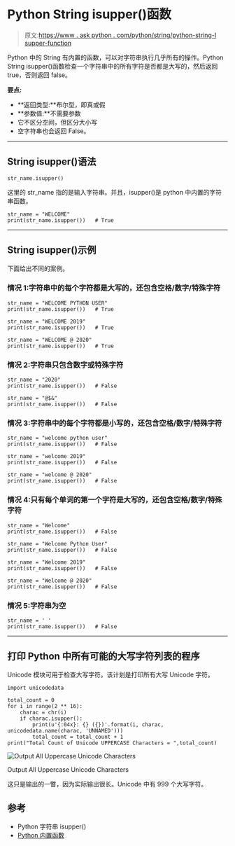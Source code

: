 # Python String isupper()函数

> 原文:[https://www . ask python . com/python/string/python-string-I supper-function](https://www.askpython.com/python/string/python-string-isupper-function)

Python 中的 String 有内置的函数，可以对字符串执行几乎所有的操作。Python String isupper()函数检查一个字符串中的所有字符是否都是大写的，然后返回 true，否则返回 false。

**要点:**

*   **返回类型:**布尔型，即真或假
*   **参数值:**不需要参数
*   它不区分空间，但区分大小写
*   空字符串也会返回 False。

* * *

## String isupper()语法

```
str_name.isupper()

```

这里的 str_name 指的是输入字符串。并且，isupper()是 python 中内置的字符串函数。

```
str_name = "WELCOME"
print(str_name.isupper())   # True

```

* * *

## String isupper()示例

下面给出不同的案例。

### 情况 1:字符串中的每个字符都是大写的，还包含空格/数字/特殊字符

```
str_name = "WELCOME PYTHON USER"
print(str_name.isupper())   # True

str_name = "WELCOME 2019"
print(str_name.isupper())   # True

str_name = "WELCOME @ 2020"
print(str_name.isupper())   # True

```

### 情况 2:字符串只包含数字或特殊字符

```
str_name = "2020"
print(str_name.isupper())   # False

str_name = "@$&"
print(str_name.isupper())   # False

```

### 情况 3:字符串中的每个字符都是小写的，还包含空格/数字/特殊字符

```
str_name = "welcome python user"
print(str_name.isupper())   # False

str_name = "welcome 2019"
print(str_name.isupper())   # False

str_name = "welcome @ 2020"
print(str_name.isupper())   # False

```

### 情况 4:只有每个单词的第一个字符是大写的，还包含空格/数字/特殊字符

```
str_name = "Welcome"
print(str_name.isupper())   # False

str_name = "Welcome Python User"
print(str_name.isupper())   # False

str_name = "Welcome 2019"
print(str_name.isupper())   # False

str_name = "Welcome @ 2020"
print(str_name.isupper())   # False

```

### 情况 5:字符串为空

```
str_name = ' '
print(str_name.isupper())   # False

```

* * *

## 打印 Python 中所有可能的大写字符列表的程序

Unicode 模块可用于检查大写字符。该计划是打印所有大写 Unicode 字符。

```
import unicodedata

total_count = 0
for i in range(2 ** 16):
    charac = chr(i)
    if charac.isupper():
        print(u'{:04x}: {} ({})'.format(i, charac, unicodedata.name(charac, 'UNNAMED')))
        total_count = total_count + 1
print("Total Count of Unicode UPPERCASE Characters = ",total_count)

```

![Output All Uppercase Unicode Characters](../Images/8372df5b0338a2cebb8dbf60735cc0dc.png)

Output All Uppercase Unicode Characters

这只是输出的一瞥，因为实际输出很长。Unicode 中有 999 个大写字符。

## 参考

*   Python 字符串 isupper()
*   [Python 内置函数](https://docs.python.org/3/library/stdtypes.html)